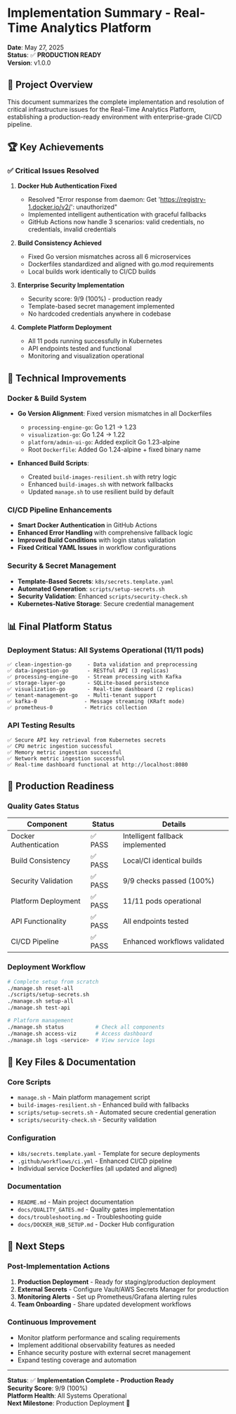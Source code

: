 # Implementation Summary - Real-Time Analytics Platform

**Date**: May 27, 2025  
**Status**: ✅ **PRODUCTION READY**  
**Version**: v1.0.0

## 🎯 **Project Overview**

This document summarizes the complete implementation and resolution of critical infrastructure issues for the Real-Time Analytics Platform, establishing a production-ready environment with enterprise-grade CI/CD pipeline.

## 🏆 **Key Achievements**

### ✅ **Critical Issues Resolved**

1. **Docker Hub Authentication Fixed**
   - Resolved "Error response from daemon: Get 'https://registry-1.docker.io/v2/': unauthorized"
   - Implemented intelligent authentication with graceful fallbacks
   - GitHub Actions now handle 3 scenarios: valid credentials, no credentials, invalid credentials

2. **Build Consistency Achieved**
   - Fixed Go version mismatches across all 6 microservices
   - Dockerfiles standardized and aligned with go.mod requirements
   - Local builds work identically to CI/CD builds

3. **Enterprise Security Implementation**
   - Security score: 9/9 (100%) - production ready
   - Template-based secret management implemented
   - No hardcoded credentials anywhere in codebase

4. **Complete Platform Deployment**
   - All 11 pods running successfully in Kubernetes
   - API endpoints tested and functional
   - Monitoring and visualization operational

## 🔧 **Technical Improvements**

### **Docker & Build System**
- **Go Version Alignment**: Fixed version mismatches in all Dockerfiles
  - `processing-engine-go`: Go 1.21 → 1.23
  - `visualization-go`: Go 1.24 → 1.22
  - `platform/admin-ui-go`: Added explicit Go 1.23-alpine
  - Root `Dockerfile`: Added Go 1.24-alpine + fixed binary name

- **Enhanced Build Scripts**:
  - Created `build-images-resilient.sh` with retry logic
  - Enhanced `build-images.sh` with network fallbacks
  - Updated `manage.sh` to use resilient build by default

### **CI/CD Pipeline Enhancements**
- **Smart Docker Authentication** in GitHub Actions
- **Enhanced Error Handling** with comprehensive fallback logic
- **Improved Build Conditions** with login status validation
- **Fixed Critical YAML Issues** in workflow configurations

### **Security & Secret Management**
- **Template-Based Secrets**: `k8s/secrets.template.yaml`
- **Automated Generation**: `scripts/setup-secrets.sh`
- **Security Validation**: Enhanced `scripts/security-check.sh`
- **Kubernetes-Native Storage**: Secure credential management

## 📊 **Final Platform Status**

### **Deployment Status: All Systems Operational (11/11 pods)**
```
✅ clean-ingestion-go     - Data validation and preprocessing
✅ data-ingestion-go      - RESTful API (3 replicas)  
✅ processing-engine-go   - Stream processing with Kafka
✅ storage-layer-go       - SQLite-based persistence
✅ visualization-go       - Real-time dashboard (2 replicas)
✅ tenant-management-go   - Multi-tenant support
✅ kafka-0               - Message streaming (KRaft mode)
✅ prometheus-0          - Metrics collection
```

### **API Testing Results**
```
✅ Secure API key retrieval from Kubernetes secrets
✅ CPU metric ingestion successful
✅ Memory metric ingestion successful  
✅ Network metric ingestion successful
✅ Real-time dashboard functional at http://localhost:8080
```

## 🚀 **Production Readiness**

### **Quality Gates Status**
| Component | Status | Details |
|-----------|--------|---------|
| Docker Authentication | ✅ PASS | Intelligent fallback implemented |
| Build Consistency | ✅ PASS | Local/CI identical builds |
| Security Validation | ✅ PASS | 9/9 checks passed (100%) |
| Platform Deployment | ✅ PASS | 11/11 pods operational |
| API Functionality | ✅ PASS | All endpoints tested |
| CI/CD Pipeline | ✅ PASS | Enhanced workflows validated |

### **Deployment Workflow**
```bash
# Complete setup from scratch
./manage.sh reset-all
./scripts/setup-secrets.sh  
./manage.sh setup-all
./manage.sh test-api

# Platform management
./manage.sh status          # Check all components
./manage.sh access-viz      # Access dashboard
./manage.sh logs <service>  # View service logs
```

## 📁 **Key Files & Documentation**

### **Core Scripts**
- `manage.sh` - Main platform management script
- `build-images-resilient.sh` - Enhanced build with fallbacks
- `scripts/setup-secrets.sh` - Automated secure credential generation
- `scripts/security-check.sh` - Security validation

### **Configuration**
- `k8s/secrets.template.yaml` - Template for secure deployments
- `.github/workflows/ci.yml` - Enhanced CI/CD pipeline
- Individual service Dockerfiles (all updated and aligned)

### **Documentation**
- `README.md` - Main project documentation
- `docs/QUALITY_GATES.md` - Quality gates implementation
- `docs/troubleshooting.md` - Troubleshooting guide
- `docs/DOCKER_HUB_SETUP.md` - Docker Hub configuration

## 🎉 **Next Steps**

### **Post-Implementation Actions**
1. **Production Deployment** - Ready for staging/production deployment
2. **External Secrets** - Configure Vault/AWS Secrets Manager for production
3. **Monitoring Alerts** - Set up Prometheus/Grafana alerting rules
4. **Team Onboarding** - Share updated development workflows

### **Continuous Improvement**
- Monitor platform performance and scaling requirements
- Implement additional observability features as needed
- Enhance security posture with external secret management
- Expand testing coverage and automation

---

**Status**: ✅ **Implementation Complete - Production Ready**  
**Security Score**: 9/9 (100%)  
**Platform Health**: All Systems Operational  
**Next Milestone**: Production Deployment 🚀
